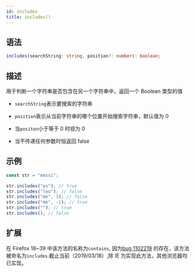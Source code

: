 ```yaml
---
id: includes
title: includes()
---
```


## 语法

```ts
includes(searchString: string, position?: number): boolean;
```

## 描述

用于判断一个字符串是否包含在另一个字符串中，返回一个 Boolean 类型的值

- `searchString`表示要搜索的字符串

- `position`表示从当前字符串的哪个位置开始搜索字符串，默认值为 0

- 当`positon`小于等于 0 时视为 0

- 当不传递任何参数时恒返回 false

## 示例

```js
const str = "messi";

str.includes("es"); // true
str.includes("leo"); // false
str.includes("me", 3); // false
str.includes("me", -1); // true
str.includes(""); // true
str.includes(); // false
```

## 扩展

在 Firefox 18~39 中该方法的名称为`contains`, 因为[bug 1102219](https://bugzilla.mozilla.org/show_bug.cgi?id=1102219)
的存在，该方法被命名为`includes`.截止当前（2019/03/18）,除 IE 为实现此方法，其他浏览器均已实现。

